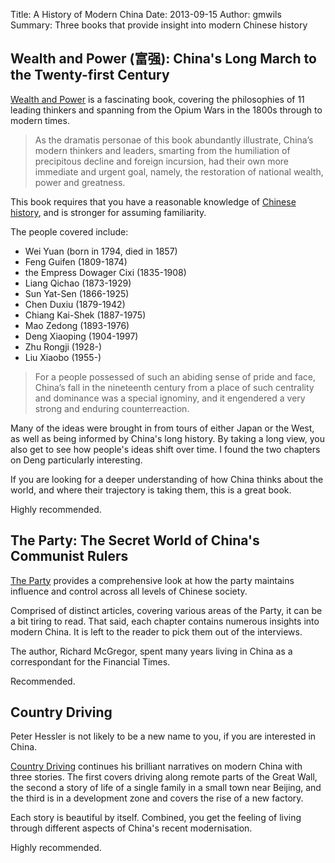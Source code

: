 Title: A History of Modern China
Date: 2013-09-15
Author: gmwils
Summary: Three books that provide insight into modern Chinese history


## Wealth and Power (富强): China's Long March to the Twenty-first Century ##

[Wealth and Power](http://www.amazon.com/gp/product/0679643478/ref=as_li_ss_tl?ie=UTF8&camp=1789&creative=390957&creativeASIN=0679643478&linkCode=as2&tag=pseudofish-20)
is a fascinating book, covering the philosophies of 11 leading thinkers and
spanning from the Opium Wars in the 1800s through to modern times.

> As the dramatis personae of this book abundantly illustrate, China’s modern
> thinkers and leaders, smarting from the humiliation of precipitous decline and
> foreign incursion, had their own more immediate and urgent goal, namely, the
> restoration of national wealth, power and greatness.

This book requires that you have a reasonable knowledge of
[Chinese history](http://chinahistorypodcast.com/), and is stronger for
assuming familiarity.

The people covered include:

* Wei Yuan (born in 1794, died in 1857)
* Feng Guifen (1809-1874)
* the Empress Dowager Cixi (1835-1908)
* Liang Qichao (1873-1929)
* Sun Yat-Sen (1866-1925)
* Chen Duxiu (1879-1942)
* Chiang Kai-Shek (1887-1975)
* Mao Zedong (1893-1976)
* Deng Xiaoping (1904-1997)
* Zhu Rongji (1928-)
* Liu Xiaobo (1955-)

> For a people possessed of such an abiding sense of pride and face, China’s
> fall in the nineteenth century from a place of such centrality and dominance
> was a special ignominy, and it engendered a very strong and enduring
> counterreaction.

Many of the ideas were brought in from tours of either Japan or the West, as
well as being informed by China's long history. By taking a long view, you
also get to see how people's ideas shift over time. I found the two chapters
on Deng particularly interesting.

If you are looking for a deeper understanding of how China thinks about the
world, and where their trajectory is taking them, this is a great book.

Highly recommended.

## The Party: The Secret World of China's Communist Rulers ##

[The Party](http://www.amazon.com/gp/product/0061708763/ref=as_li_ss_tl?ie=UTF8&camp=1789&creative=390957&creativeASIN=0061708763&linkCode=as2&tag=pseudofish-20)
provides a comprehensive look at how the party maintains influence and control
across all levels of Chinese society.

Comprised of distinct articles, covering various areas of the Party, it can be
a bit tiring to read. That said, each chapter contains numerous insights into
modern China. It is left to the reader to pick them out of the interviews.

The author, Richard McGregor, spent many years living in China as a
correspondant for the Financial Times.

Recommended.

## Country Driving ##

Peter Hessler is not likely to be a new name to you, if you are interested in
China.

[Country Driving](http://www.amazon.com/gp/product/0061804096/ref=as_li_ss_tl?ie=UTF8&camp=1789&creative=390957&creativeASIN=0061804096&linkCode=as2&tag=pseudofish-20)
continues his brilliant narratives on modern China with three stories. The
first covers driving along remote parts of the Great Wall, the second a story
of life of a single family in a small town near Beijing, and the third is in a
development zone and covers the rise of a new factory.

Each story is beautiful by itself. Combined, you get the feeling of living
through different aspects of China's recent modernisation.

Highly recommended.
